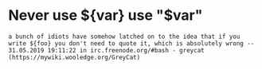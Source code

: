 # Never use ${var} use "$var"

```a bunch of idiots have somehow latched on to the idea that if you write ${foo} you don't need to quote it, which is absolutely wrong -- 31.05.2019 19:11:22 in irc.freenode.org/#bash - greycat (https://mywiki.wooledge.org/GreyCat) ```
